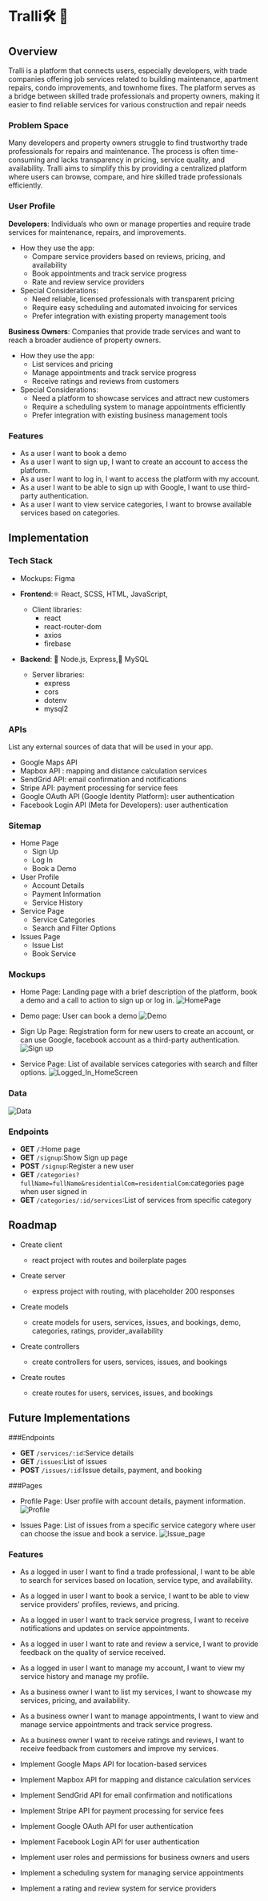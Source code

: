 # Tralli🛠️ 🧰

## Overview

Tralli is a platform that connects users, especially developers, with trade
companies offering job services related to building maintenance, apartment
repairs, condo improvements, and townhome fixes. The platform serves as a bridge
between skilled trade professionals and property owners, making it easier to
find reliable services for various construction and repair needs

### Problem Space

Many developers and property owners struggle to find trustworthy trade
professionals for repairs and maintenance. The process is often time-consuming
and lacks transparency in pricing, service quality, and availability. Tralli
aims to simplify this by providing a centralized platform where users can
browse, compare, and hire skilled trade professionals efficiently.

### User Profile

**Developers**: Individuals who own or manage properties and require trade
services for maintenance, repairs, and improvements.

- How they use the app:
  - Compare service providers based on reviews, pricing, and availability
  - Book appointments and track service progress
  - Rate and review service providers
- Special Considerations:
  - Need reliable, licensed professionals with transparent pricing
  - Require easy scheduling and automated invoicing for services
  - Prefer integration with existing property management tools

**Business Owners**: Companies that provide trade services and want to reach a
broader audience of property owners.

- How they use the app:
  - List services and pricing
  - Manage appointments and track service progress
  - Receive ratings and reviews from customers
- Special Considerations:
  - Need a platform to showcase services and attract new customers
  - Require a scheduling system to manage appointments efficiently
  - Prefer integration with existing business management tools

### Features

- As a user I want to book a demo
- As a user I want to sign up, I want to create an account to access the platform.
- As a user I want to log in, I want to access the platform with my account.
- As a user I want to be able to sign up with Google, I want to use
  third-party authentication.
- As a user I want to view service categories, I want to browse available
  services based on categories.



## Implementation

### Tech Stack

- Mockups: Figma
- **Frontend**:⚛️ React, SCSS, HTML, JavaScript,

  - Client libraries:
    - react
    - react-router-dom
    - axios
    - firebase

- **Backend**: 🌿 Node.js, Express,🐬 MySQL
  - Server libraries:
    - express
    - cors
    - dotenv
    - mysql2

### APIs

List any external sources of data that will be used in your app.

- Google Maps API
- Mapbox API : mapping and distance calculation services
- SendGrid API: email confirmation and notifications
- Stripe API: payment processing for service fees
- Google OAuth API (Google Identity Platform): user authentication
- Facebook Login API (Meta for Developers): user authentication

### Sitemap

- Home Page
  - Sign Up
  - Log In
  - Book a Demo
- User Profile
  - Account Details
  - Payment Information
  - Service History
- Service Page
  - Service Categories
  - Search and Filter Options
- Issues Page
  - Issue List
  - Book Service

### Mockups

- Home Page: Landing page with a brief description of the platform, book a demo
  and a call to action to sign up or log in.
  ![HomePage](src/assets/images/HomePage.png)
- Demo page: User can book a demo
  ![Demo](src/assets/images/Demo.png)
- Sign Up Page: Registration form for new users to create an account, or can use
  Google, facebook account as a third-party authentication.
  ![Sign up](src/assets/images/SignUp.png)

- Service Page: List of available services categories with search and filter
  options. ![Logged_In_HomeScreen](src/assets/images/LogedIn.png)


### Data

![Data](src/assets/images/Data.jpg)

### Endpoints

- **GET** `/`:Home page
- **GET** `/signup`:Show Sign up page
- **POST** `/signup`:Register a new user
- **GET** `/categories?fullName=fullName&residentialCom=residentialCom`:categories page when user signed in
- **GET** `/categories/:id/services`:List of services from specific category


## Roadmap

- Create client

  - react project with routes and boilerplate pages

- Create server

  - express project with routing, with placeholder 200 responses

- Create models
  - create models for users, services, issues, and bookings, demo, categories, ratings, provider_availability


- Create controllers

  - create controllers for users, services, issues, and bookings

- Create routes
  - create routes for users, services, issues, and bookings

## Future Implementations

###Endpoints
- **GET** `/services/:id`:Service details
- **GET** `/issues`:List of issues
- **POST** `/issues/:id`:Issue details, payment, and booking


###Pages 
- Profile Page: User profile with account details, payment information.
  ![Profile](src/assets/images/Profile.jpg)

- Issues Page: List of issues from a specific service category where user can
  choose the issue and book a service.
  ![Issue_page](src/assets/images/Issue_page.jpg)

### Features
- As a logged in user I want to find a trade professional, I want to be able to
  search for services based on location, service type, and availability.
- As a logged in user I want to book a service, I want to be able to view
  service providers' profiles, reviews, and pricing.
- As a logged in user I want to track service progress, I want to receive
  notifications and updates on service appointments.
- As a logged in user I want to rate and review a service, I want to provide
  feedback on the quality of service received.
- As a logged in user I want to manage my account, I want to view my service
  history and manage my profile.

- As a business owner I want to list my services, I want to showcase my
  services, pricing, and availability.
- As a business owner I want to manage appointments, I want to view and manage
  service appointments and track service progress.
- As a business owner I want to receive ratings and reviews, I want to receive
  feedback from customers and improve my services.
- Implement Google Maps API for location-based services
- Implement Mapbox API for mapping and distance calculation services
- Implement SendGrid API for email confirmation and notifications
- Implement Stripe API for payment processing for service fees
- Implement Google OAuth API for user authentication
- Implement Facebook Login API for user authentication
- Implement user roles and permissions for business owners and users
- Implement a scheduling system for managing service appointments
- Implement a rating and review system for service providers
